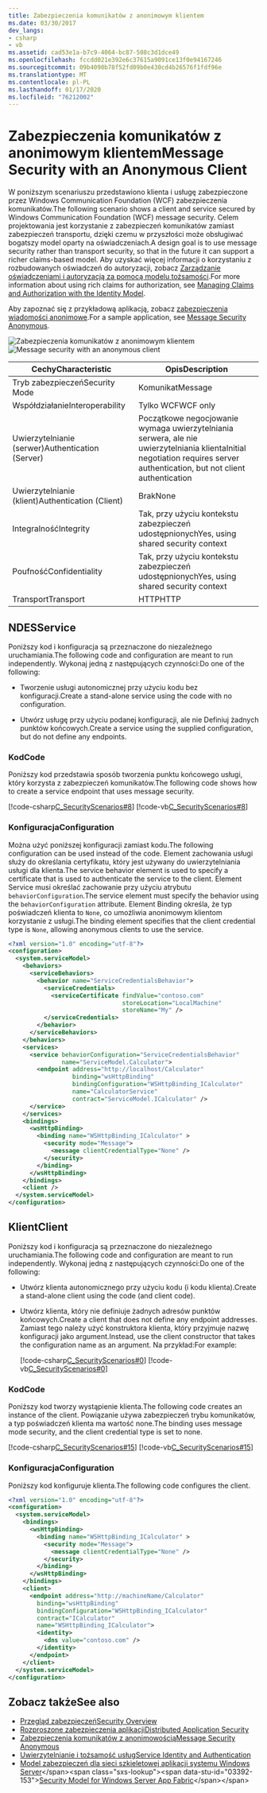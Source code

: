 ```yaml
---
title: Zabezpieczenia komunikatów z anonimowym klientem
ms.date: 03/30/2017
dev_langs:
- csharp
- vb
ms.assetid: cad53e1a-b7c9-4064-bc87-508c3d1dce49
ms.openlocfilehash: fccdd021e392e6c37615a9091ce13f0e94167246
ms.sourcegitcommit: 09b4090b78f52fd09b0e430cd4b26576f1fdf96e
ms.translationtype: MT
ms.contentlocale: pl-PL
ms.lasthandoff: 01/17/2020
ms.locfileid: "76212002"
---
```

# <a name="message-security-with-an-anonymous-client"></a><span data-ttu-id="03392-102">Zabezpieczenia komunikatów z anonimowym klientem</span><span class="sxs-lookup"><span data-stu-id="03392-102">Message Security with an Anonymous Client</span></span>

<span data-ttu-id="03392-103">W poniższym scenariuszu przedstawiono klienta i usługę zabezpieczone przez Windows Communication Foundation (WCF) zabezpieczenia komunikatów.</span><span class="sxs-lookup"><span data-stu-id="03392-103">The following scenario shows a client and service secured by Windows Communication Foundation (WCF) message security.</span></span> <span data-ttu-id="03392-104">Celem projektowania jest korzystanie z zabezpieczeń komunikatów zamiast zabezpieczeń transportu, dzięki czemu w przyszłości może obsługiwać bogatszy model oparty na oświadczeniach.</span><span class="sxs-lookup"><span data-stu-id="03392-104">A design goal is to use message security rather than transport security, so that in the future it can support a richer claims-based model.</span></span> <span data-ttu-id="03392-105">Aby uzyskać więcej informacji o korzystaniu z rozbudowanych oświadczeń do autoryzacji, zobacz [Zarządzanie oświadczeniami i autoryzacją za pomocą modelu tożsamości](../../../../docs/framework/wcf/feature-details/managing-claims-and-authorization-with-the-identity-model.md).</span><span class="sxs-lookup"><span data-stu-id="03392-105">For more information about using rich claims for authorization, see [Managing Claims and Authorization with the Identity Model](../../../../docs/framework/wcf/feature-details/managing-claims-and-authorization-with-the-identity-model.md).</span></span>

<span data-ttu-id="03392-106">Aby zapoznać się z przykładową aplikacją, zobacz [zabezpieczenia wiadomości anonimowe](../../../../docs/framework/wcf/samples/message-security-anonymous.md).</span><span class="sxs-lookup"><span data-stu-id="03392-106">For a sample application, see [Message Security Anonymous](../../../../docs/framework/wcf/samples/message-security-anonymous.md).</span></span>

<span data-ttu-id="03392-107">![Zabezpieczenia komunikatów z anonimowym klientem](../../../../docs/framework/wcf/feature-details/media/b361a565-831c-4c10-90d7-66d8eeece0a1.gif "b361a565-831c-4c10-90d7-66d8eeece0a1")</span><span class="sxs-lookup"><span data-stu-id="03392-107">![Message security with an anonymous client](../../../../docs/framework/wcf/feature-details/media/b361a565-831c-4c10-90d7-66d8eeece0a1.gif "b361a565-831c-4c10-90d7-66d8eeece0a1")</span></span>

|<span data-ttu-id="03392-108">Cechy</span><span class="sxs-lookup"><span data-stu-id="03392-108">Characteristic</span></span>|<span data-ttu-id="03392-109">Opis</span><span class="sxs-lookup"><span data-stu-id="03392-109">Description</span></span>|
|--------------------|-----------------|
|<span data-ttu-id="03392-110">Tryb zabezpieczeń</span><span class="sxs-lookup"><span data-stu-id="03392-110">Security Mode</span></span>|<span data-ttu-id="03392-111">Komunikat</span><span class="sxs-lookup"><span data-stu-id="03392-111">Message</span></span>|
|<span data-ttu-id="03392-112">Współdziałanie</span><span class="sxs-lookup"><span data-stu-id="03392-112">Interoperability</span></span>|<span data-ttu-id="03392-113">Tylko WCF</span><span class="sxs-lookup"><span data-stu-id="03392-113">WCF only</span></span>|
|<span data-ttu-id="03392-114">Uwierzytelnianie (serwer)</span><span class="sxs-lookup"><span data-stu-id="03392-114">Authentication (Server)</span></span>|<span data-ttu-id="03392-115">Początkowe negocjowanie wymaga uwierzytelniania serwera, ale nie uwierzytelniania klienta</span><span class="sxs-lookup"><span data-stu-id="03392-115">Initial negotiation requires server authentication, but not client authentication</span></span>|
|<span data-ttu-id="03392-116">Uwierzytelnianie (klient)</span><span class="sxs-lookup"><span data-stu-id="03392-116">Authentication (Client)</span></span>|<span data-ttu-id="03392-117">Brak</span><span class="sxs-lookup"><span data-stu-id="03392-117">None</span></span>|
|<span data-ttu-id="03392-118">Integralność</span><span class="sxs-lookup"><span data-stu-id="03392-118">Integrity</span></span>|<span data-ttu-id="03392-119">Tak, przy użyciu kontekstu zabezpieczeń udostępnionych</span><span class="sxs-lookup"><span data-stu-id="03392-119">Yes, using shared security context</span></span>|
|<span data-ttu-id="03392-120">Poufność</span><span class="sxs-lookup"><span data-stu-id="03392-120">Confidentiality</span></span>|<span data-ttu-id="03392-121">Tak, przy użyciu kontekstu zabezpieczeń udostępnionych</span><span class="sxs-lookup"><span data-stu-id="03392-121">Yes, using shared security context</span></span>|
|<span data-ttu-id="03392-122">Transport</span><span class="sxs-lookup"><span data-stu-id="03392-122">Transport</span></span>|<span data-ttu-id="03392-123">HTTP</span><span class="sxs-lookup"><span data-stu-id="03392-123">HTTP</span></span>|

## <a name="service"></a><span data-ttu-id="03392-124">NDES</span><span class="sxs-lookup"><span data-stu-id="03392-124">Service</span></span>

<span data-ttu-id="03392-125">Poniższy kod i konfiguracja są przeznaczone do niezależnego uruchamiania.</span><span class="sxs-lookup"><span data-stu-id="03392-125">The following code and configuration are meant to run independently.</span></span> <span data-ttu-id="03392-126">Wykonaj jedną z następujących czynności:</span><span class="sxs-lookup"><span data-stu-id="03392-126">Do one of the following:</span></span>

- <span data-ttu-id="03392-127">Tworzenie usługi autonomicznej przy użyciu kodu bez konfiguracji.</span><span class="sxs-lookup"><span data-stu-id="03392-127">Create a stand-alone service using the code with no configuration.</span></span>

- <span data-ttu-id="03392-128">Utwórz usługę przy użyciu podanej konfiguracji, ale nie Definiuj żadnych punktów końcowych.</span><span class="sxs-lookup"><span data-stu-id="03392-128">Create a service using the supplied configuration, but do not define any endpoints.</span></span>

### <a name="code"></a><span data-ttu-id="03392-129">Kod</span><span class="sxs-lookup"><span data-stu-id="03392-129">Code</span></span>

<span data-ttu-id="03392-130">Poniższy kod przedstawia sposób tworzenia punktu końcowego usługi, który korzysta z zabezpieczeń komunikatów.</span><span class="sxs-lookup"><span data-stu-id="03392-130">The following code shows how to create a service endpoint that uses message security.</span></span>

[!code-csharp[C_SecurityScenarios#8](../../../../samples/snippets/csharp/VS_Snippets_CFX/c_securityscenarios/cs/source.cs#8)]
[!code-vb[C_SecurityScenarios#8](../../../../samples/snippets/visualbasic/VS_Snippets_CFX/c_securityscenarios/vb/source.vb#8)]

### <a name="configuration"></a><span data-ttu-id="03392-131">Konfiguracja</span><span class="sxs-lookup"><span data-stu-id="03392-131">Configuration</span></span>

<span data-ttu-id="03392-132">Można użyć poniższej konfiguracji zamiast kodu.</span><span class="sxs-lookup"><span data-stu-id="03392-132">The following configuration can be used instead of the code.</span></span> <span data-ttu-id="03392-133">Element zachowania usługi służy do określania certyfikatu, który jest używany do uwierzytelniania usługi dla klienta.</span><span class="sxs-lookup"><span data-stu-id="03392-133">The service behavior element is used to specify a certificate that is used to authenticate the service to the client.</span></span> <span data-ttu-id="03392-134">Element Service musi określać zachowanie przy użyciu atrybutu `behaviorConfiguration`.</span><span class="sxs-lookup"><span data-stu-id="03392-134">The service element must specify the behavior using the `behaviorConfiguration` attribute.</span></span> <span data-ttu-id="03392-135">Element Binding określa, że typ poświadczeń klienta to `None`, co umożliwia anonimowym klientom korzystanie z usługi.</span><span class="sxs-lookup"><span data-stu-id="03392-135">The binding element specifies that the client credential type is `None`, allowing anonymous clients to use the service.</span></span>

```xml
<?xml version="1.0" encoding="utf-8"?>
<configuration>
  <system.serviceModel>
    <behaviors>
      <serviceBehaviors>
        <behavior name="ServiceCredentialsBehavior">
          <serviceCredentials>
            <serviceCertificate findValue="contoso.com"
                                storeLocation="LocalMachine"
                                storeName="My" />
          </serviceCredentials>
        </behavior>
      </serviceBehaviors>
    </behaviors>
    <services>
      <service behaviorConfiguration="ServiceCredentialsBehavior"
               name="ServiceModel.Calculator">
        <endpoint address="http://localhost/Calculator"
                  binding="wsHttpBinding"
                  bindingConfiguration="WSHttpBinding_ICalculator"
                  name="CalculatorService"
                  contract="ServiceModel.ICalculator" />
      </service>
    </services>
    <bindings>
      <wsHttpBinding>
        <binding name="WSHttpBinding_ICalculator" >
          <security mode="Message">
            <message clientCredentialType="None" />
          </security>
        </binding>
      </wsHttpBinding>
    </bindings>
    <client />
  </system.serviceModel>
</configuration>
```

## <a name="client"></a><span data-ttu-id="03392-136">Klient</span><span class="sxs-lookup"><span data-stu-id="03392-136">Client</span></span>

<span data-ttu-id="03392-137">Poniższy kod i konfiguracja są przeznaczone do niezależnego uruchamiania.</span><span class="sxs-lookup"><span data-stu-id="03392-137">The following code and configuration are meant to run independently.</span></span> <span data-ttu-id="03392-138">Wykonaj jedną z następujących czynności:</span><span class="sxs-lookup"><span data-stu-id="03392-138">Do one of the following:</span></span>

- <span data-ttu-id="03392-139">Utwórz klienta autonomicznego przy użyciu kodu (i kodu klienta).</span><span class="sxs-lookup"><span data-stu-id="03392-139">Create a stand-alone client using the code (and client code).</span></span>

- <span data-ttu-id="03392-140">Utwórz klienta, który nie definiuje żadnych adresów punktów końcowych.</span><span class="sxs-lookup"><span data-stu-id="03392-140">Create a client that does not define any endpoint addresses.</span></span> <span data-ttu-id="03392-141">Zamiast tego należy użyć konstruktora klienta, który przyjmuje nazwę konfiguracji jako argument.</span><span class="sxs-lookup"><span data-stu-id="03392-141">Instead, use the client constructor that takes the configuration name as an argument.</span></span> <span data-ttu-id="03392-142">Na przykład:</span><span class="sxs-lookup"><span data-stu-id="03392-142">For example:</span></span>

    [!code-csharp[C_SecurityScenarios#0](../../../../samples/snippets/csharp/VS_Snippets_CFX/c_securityscenarios/cs/source.cs#0)]
    [!code-vb[C_SecurityScenarios#0](../../../../samples/snippets/visualbasic/VS_Snippets_CFX/c_securityscenarios/vb/source.vb#0)]

### <a name="code"></a><span data-ttu-id="03392-143">Kod</span><span class="sxs-lookup"><span data-stu-id="03392-143">Code</span></span>

<span data-ttu-id="03392-144">Poniższy kod tworzy wystąpienie klienta.</span><span class="sxs-lookup"><span data-stu-id="03392-144">The following code creates an instance of the client.</span></span> <span data-ttu-id="03392-145">Powiązanie używa zabezpieczeń trybu komunikatów, a typ poświadczeń klienta ma wartość none.</span><span class="sxs-lookup"><span data-stu-id="03392-145">The binding uses message mode security, and the client credential type is set to none.</span></span>

[!code-csharp[C_SecurityScenarios#15](../../../../samples/snippets/csharp/VS_Snippets_CFX/c_securityscenarios/cs/source.cs#15)]
[!code-vb[C_SecurityScenarios#15](../../../../samples/snippets/visualbasic/VS_Snippets_CFX/c_securityscenarios/vb/source.vb#15)]

### <a name="configuration"></a><span data-ttu-id="03392-146">Konfiguracja</span><span class="sxs-lookup"><span data-stu-id="03392-146">Configuration</span></span>

<span data-ttu-id="03392-147">Poniższy kod konfiguruje klienta.</span><span class="sxs-lookup"><span data-stu-id="03392-147">The following code configures the client.</span></span>

```xml
<?xml version="1.0" encoding="utf-8"?>
<configuration>
  <system.serviceModel>
    <bindings>
      <wsHttpBinding>
        <binding name="WSHttpBinding_ICalculator" >
          <security mode="Message">
            <message clientCredentialType="None" />
          </security>
        </binding>
      </wsHttpBinding>
    </bindings>
    <client>
      <endpoint address="http://machineName/Calculator"
        binding="wsHttpBinding"
        bindingConfiguration="WSHttpBinding_ICalculator"
        contract="ICalculator"
        name="WSHttpBinding_ICalculator">
        <identity>
          <dns value="contoso.com" />
        </identity>
      </endpoint>
    </client>
  </system.serviceModel>
</configuration>
```

## <a name="see-also"></a><span data-ttu-id="03392-148">Zobacz także</span><span class="sxs-lookup"><span data-stu-id="03392-148">See also</span></span>

- [<span data-ttu-id="03392-149">Przegląd zabezpieczeń</span><span class="sxs-lookup"><span data-stu-id="03392-149">Security Overview</span></span>](../../../../docs/framework/wcf/feature-details/security-overview.md)
- [<span data-ttu-id="03392-150">Rozproszone zabezpieczenia aplikacji</span><span class="sxs-lookup"><span data-stu-id="03392-150">Distributed Application Security</span></span>](../../../../docs/framework/wcf/feature-details/distributed-application-security.md)
- [<span data-ttu-id="03392-151">Zabezpieczenia komunikatów z anonimowością</span><span class="sxs-lookup"><span data-stu-id="03392-151">Message Security Anonymous</span></span>](../../../../docs/framework/wcf/samples/message-security-anonymous.md)
- [<span data-ttu-id="03392-152">Uwierzytelnianie i tożsamość usług</span><span class="sxs-lookup"><span data-stu-id="03392-152">Service Identity and Authentication</span></span>](../../../../docs/framework/wcf/feature-details/service-identity-and-authentication.md)
- <span data-ttu-id="03392-153">[Model zabezpieczeń dla sieci szkieletowej aplikacji systemu Windows Server](https://docs.microsoft.com/previous-versions/appfabric/ee677202(v=azure.10))</span><span class="sxs-lookup"><span data-stu-id="03392-153">[Security Model for Windows Server App Fabric](https://docs.microsoft.com/previous-versions/appfabric/ee677202(v=azure.10))</span></span>
